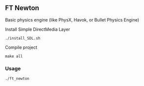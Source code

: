 ## FT Newton

Basic physics engine (like PhysX, Havok, or
Bullet Physics Engine)

Install Simple DirectMedia Layer

```shell
./install_SDL.sh
```

Compile project

```shell
make all
```

### Usage

```shell
./ft_newton
```